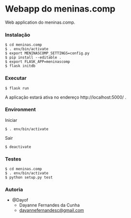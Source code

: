 Webapp do meninas.comp
=============

Web application do meninas.comp.

### Instalação
```
$ cd meninas.comp
$ . env/bin/activate
$ export MENINASCOMP_SETTINGS=config.py
$ pip install --editable .
$ export FLASK_APP=meninascomp
$ flask initdb
```

### Executar
```
$ flask run
```
A aplicação estará ativa no endereço http://localhost:5000/ .

### Environment

Iniciar
```
$ . env/bin/activate
```

Sair
```
$ deactivate
```

### Testes
```
$ cd meninas.comp
$ . env/bin/activate
$ python setup.py test
```

### Autoria
- @Dayof
	- Dayanne Fernandes da Cunha
	- dayannefernandesc@gmail.com

